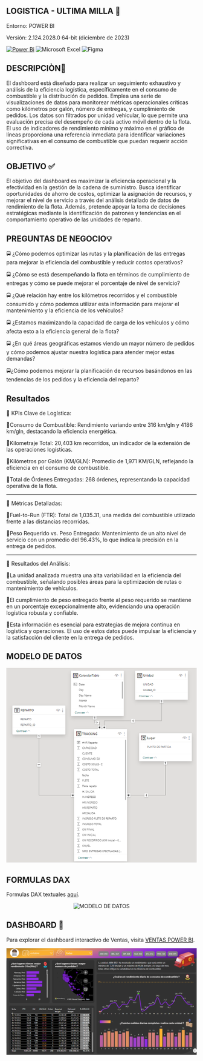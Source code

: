 ## LOGISTICA - ULTIMA MILLA 🚚 
Entorno: POWER BI

Versión: 2.124.2028.0 64-bit (diciembre de 2023)


[![Power Bi](https://img.shields.io/badge/power_bi-F2C811?style=for-the-badge&logo=powerbi&logoColor=black)](https://powerbi.microsoft.com/)
![Microsoft Excel](https://img.shields.io/badge/Microsoft_Excel-217346?style=for-the-badge&logo=microsoft-excel&logoColor=white)
![Figma](https://img.shields.io/badge/figma-%23F24E1E.svg?style=for-the-badge&logo=figma&logoColor=white)

## DESCRIPCIÒN📝

El dashboard está diseñado para realizar un seguimiento exhaustivo y análisis de la eficiencia logística, específicamente en el consumo de combustible y la distribución de pedidos. Emplea una serie de visualizaciones de datos para monitorear métricas operacionales críticas como kilómetros por galón, número de entregas, y cumplimiento de pedidos. Los datos son filtrados por unidad vehicular, lo que permite una evaluación precisa del desempeño de cada activo móvil dentro de la flota. El uso de indicadores de rendimiento mínimo y máximo en el gráfico de líneas proporciona una referencia inmediata para identificar variaciones significativas en el consumo de combustible que puedan requerir acción correctiva.


## OBJETIVO ✅

El objetivo del dashboard es maximizar la eficiencia operacional y la efectividad en la gestión de la cadena de suministro. Busca identificar oportunidades de ahorro de costos, optimizar la asignación de recursos, y mejorar el nivel de servicio a través del análisis detallado de datos de rendimiento de la flota. Además, pretende apoyar la toma de decisiones estratégicas mediante la identificación de patrones y tendencias en el comportamiento operativo de las unidades de reparto.


## PREGUNTAS DE NEGOCIO💡

🚍 ¿Cómo podemos optimizar las rutas y la planificación de las entregas para mejorar la eficiencia del combustible y reducir costos operativos?

🚍 ¿Cómo se está desempeñando la flota en términos de cumplimiento de entregas y cómo se puede mejorar el porcentaje de nivel de servicio?

🚍 ¿Qué relación hay entre los kilómetros recorridos y el combustible consumido y cómo podemos utilizar esta información para mejorar el mantenimiento y la eficiencia de los vehículos?

🚍 ¿Estamos maximizando la capacidad de carga de los vehículos y cómo afecta esto a la eficiencia general de la flota?

🚍 ¿En qué áreas geográficas estamos viendo un mayor número de pedidos y cómo podemos ajustar nuestra logística para atender mejor estas demandas?

🚍¿Cómo podemos mejorar la planificación de recursos basándonos en las tendencias de los pedidos y la eficiencia del reparto?


## Resultados 

🚛 KPIs Clave de Logística:

🚧Consumo de Combustible: Rendimiento variando entre 316 km/gln y 4186 km/gln, destacando la eficiencia energética.

🚧Kilometraje Total: 20,403 km recorridos, un indicador de la extensión de las operaciones logísticas.

🚧Kilómetros por Galón (KM/GLN): Promedio de 1,971 KM/GLN, reflejando la eficiencia en el consumo de combustible.

🚧Total de Órdenes Entregadas: 268 órdenes, representando la capacidad operativa de la flota.

---

🚛 Métricas Detalladas:

🚧Fuel-to-Run (FTR): Total de 1,035.31, una medida del combustible utilizado frente a las distancias recorridas.

🚧Peso Requerido vs. Peso Entregado: Mantenimiento de un alto nivel de servicio con un promedio del 96.43%, lo que indica la precisión en la entrega de pedidos.

---

🚛 Resultados del Análisis:

🚧La unidad analizada muestra una alta variabilidad en la eficiencia del combustible, señalando posibles áreas para la optimización de rutas o mantenimiento de vehículos.

🚧El cumplimiento de peso entregado frente al peso requerido se mantiene en un porcentaje excepcionalmente alto, evidenciando una operación logística robusta y confiable.

🚧Esta información es esencial para estrategias de mejora continua en logística y operaciones. El uso de estos datos puede impulsar la eficiencia y la satisfacción del cliente en la entrega de pedidos.

## MODELO DE DATOS

<p align="center">
  <img src="https://github.com/Pear-itaPE/PORTFOLIO-POWER-BI/blob/main/LOGISTICA%20-%20ULTIMA%20MILLA/RECURSOS/MODELO%20DE%20DATOS.png" alt="MODELO DE DATOS">
</p>

## FORMULAS DAX

Formulas DAX textuales [aquí](https://github.com/Pear-itaPE/PORTFOLIO-POWER-BI/blob/main/SALES/RECURSOS/DAX.md).

 <p align="center">
  <img src="https://github.com/Pear-itaPE/PORTFOLIO-POWER-BI/assets/143855758/3ab70b23-150b-453f-bdbe-8b1e3afbccb7.png" alt="MODELO DE DATOS">
</p>
	
## DASHBOARD 📶
Para explorar el dashboard interactivo de Ventas, visita [VENTAS POWER BI](https://app.powerbi.com/view?r=eyJrIjoiNDdkMjUyMjktNTE2ZC00ZmE2LTgyMDQtMDZiNTM4MmQ2ZTRhIiwidCI6Ijc4ODEzZTVjLWRmODYtNGZhYy04NWI0LTYwOGM0MjZlZmY2NiIsImMiOjR9).

![SALES](https://github.com/Pear-itaPE/PORTFOLIO-POWER-BI/blob/main/LOGISTICA%20-%20ULTIMA%20MILLA/RECURSOS/DASHBOARD.png)
